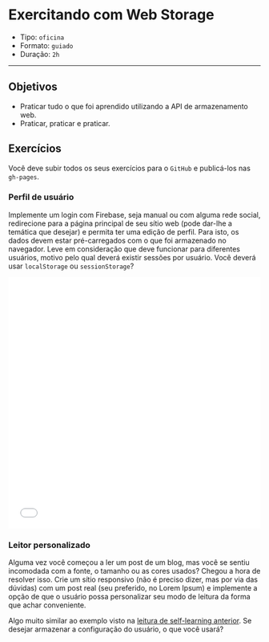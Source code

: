 # Exercitando com Web Storage

- Tipo: `oficina`
- Formato: `guiado`
- Duração: `2h`

***

## Objetivos

- Praticar tudo o que foi aprendido utilizando a API de armazenamento web.
- Praticar, praticar e praticar.

## Exercícios

Você deve subir todos os seus exercícios para o `GitHub` e publicá-los nas `gh-pages`.

### Perfil de usuário

Implemente um login com Firebase, seja manual ou com alguma rede social, redirecione para a página principal de seu sítio web (pode dar-lhe a temática que desejar) e permita ter uma edição de perfil. Para isto, os dados devem estar pré-carregados com o que foi armazenado no navegador. Leve em consideração que deve funcionar para diferentes usuários, motivo pelo qual deverá existir sessões por usuário. Você deverá usar `localStorage` ou `sessionStorage`?

<iframe height='500' scrolling='no' title='Edit Profile with Angular ' src='//codepen.io/DonPage/embed/HCjem/?height=265&theme-id=0&default-tab=result&embed-version=2' frameborder='no' allowtransparency='true' allowfullscreen='true' style='width: 100%;'>See the Pen <a href='https://codepen.io/DonPage/pen/HCjem/'>Edit Profile with Angular </a> by Don Page (<a href='https://codepen.io/DonPage'>@DonPage</a>) on <a href='https://codepen.io'>CodePen</a>.
</iframe>

### Leitor personalizado

Alguma vez você começou a ler um post de um blog, mas você se sentiu incomodada com a fonte, o tamanho ou as cores usados? Chegou a hora de resolver isso. Crie um sítio responsivo (não é preciso dizer, mas por via das dúvidas) com um post real (seu preferido, no Lorem Ipsum) e implemente a opção de que o usuário possa personalizar seu modo de leitura da forma que achar conveniente.

Algo muito similar ao exemplo visto na [leitura de self-learning anterior](https://mdn.github.io/dom-examples/web-storage/). 
Se desejar armazenar a configuração do usuário, o que você usará?